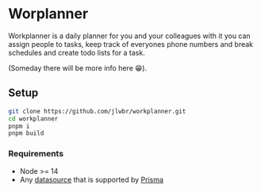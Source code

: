# Worplanner

Workplanner is a daily planner for you and your colleagues with it you can assign people to tasks, keep track of everyones phone numbers and break schedules and create todo lists for a task.

(Someday there will be more info here :grin:).

## Setup

```bash
git clone https://github.com/jlwbr/workplanner.git
cd workplanner
pnpm i
pnpm build
```

### Requirements
- Node >= 14
- Any [datasource](https://www.prisma.io/docs/concepts/components/prisma-schema/data-sources) that is supported by [Prisma](https://www.prisma.io/)

